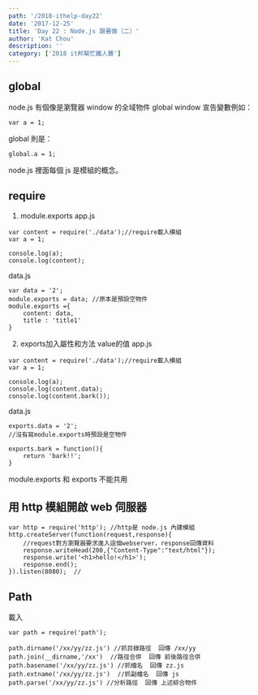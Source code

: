 ```yaml
---
path: '/2018-ithelp-day22'
date: '2017-12-25'
title: 'Day 22 : Node.js 跟著做（二）'
author: 'Kat Chou'
description: ''
category: ['2018 it邦幫忙鐵人賽']
---
```


## global
node.js 有個像是瀏覽器 window 的全域物件 global
window 宣告變數例如：
```
var a = 1;
```
global 則是：
```
global.a = 1;
```
node.js 裡面每個 js 是模組的概念。

## require
1. module.exports
app.js
```
var content = require('./data');//require載入模組
var a = 1;

console.log(a);
console.log(content);
```
data.js
```
var data = '2';
module.exports = data; //原本是預設空物件
module.exports ={
    content: data,
    title : 'title1'
}
```

2. exports加入屬性和方法 value的值
app.js
```
var content = require('./data');//require載入模組
var a = 1;

console.log(a);
console.log(content.data);
console.log(content.bark());
```
data.js
```
exports.data = '2';
//沒有寫module.exports時預設是空物件

exports.bark = function(){
    return 'bark!!';
}
```
module.exports 和 exports 不能共用

## 用 http 模組開啟 web 伺服器
```
var http = require('http'); //http是 node.js 內建模組
http.createServer(function(request,response){
    //request對方瀏覽器要求進入這個webserver，response回傳資料
    response.writeHead(200,{"Content-Type":"text/html"});
    response.write('<h1>hello!</h1>');
    response.end();
}).listen(8080);  //
```
## Path
載入
```
var path = require('path');
```
```
path.dirname('/xx/yy/zz.js') //抓目錄路徑  回傳 /xx/yy 
path.join(__dirname,'/xx')  //路徑合併  回傳 前後路徑合併 
path.basename('/xx/yy/zz.js') //抓檔名  回傳 zz.js 
path.extname('/xx/yy/zz.js')  //抓副檔名  回傳 js 
path.parse('/xx/yy/zz.js') //分析路徑  回傳 上述綜合物件 
```
